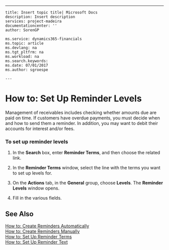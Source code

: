 ---
    title: Insert topic title| Microsoft Docs
    description: Insert description
    services: project-madeira
    documentationcenter: ''
    author: SorenGP

    ms.service: dynamics365-financials
    ms.topic: article
    ms.devlang: na
    ms.tgt_pltfrm: na
    ms.workload: na
    ms.search.keywords:
    ms.date: 07/01/2017
    ms.author: sgroespe

    ---
# How to: Set Up Reminder Levels
Management of receivables includes checking whether amounts due are paid on time. If customers have overdue payments, you must decide when and how to send them a reminder. In addition, you may want to debit their accounts for interest and\/or fees.  
  
### To set up reminder levels  
  
1.  In the **Search** box, enter **Reminder Terms**, and then choose the related link.  
  
2.  In the **Reminder Terms** window, select the line with the terms you want to set up levels for.  
  
3.  On the **Actions** tab, in the **General** group, choose **Levels**. The **Reminder Levels** window opens.  
  
4.  Fill in the various fields.  
  
## See Also  
 [How to: Create Reminders Automatically](../Finance/how-to-create-reminders-automatically.md)   
 [How to: Create Reminders Manually](../Finance/how-to-create-reminders-manually.md)   
 [How to: Set Up Reminder Terms](../Finance/how-to-set-up-reminder-terms.md)   
 [How to: Set Up Reminder Text](../Finance/how-to-set-up-reminder-text.md)